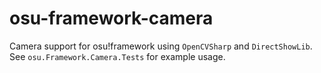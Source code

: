 # osu-framework-camera
Camera support for osu!framework using `OpenCVSharp` and `DirectShowLib`. See `osu.Framework.Camera.Tests` for example usage.